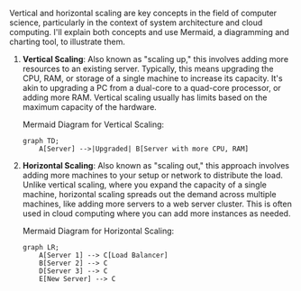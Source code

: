 Vertical and horizontal scaling are key concepts in the field of computer science, particularly in the context of system architecture and cloud computing. I'll explain both concepts and use Mermaid, a diagramming and charting tool, to illustrate them.

1. **Vertical Scaling**: Also known as "scaling up," this involves adding more resources to an existing server. Typically, this means upgrading the CPU, RAM, or storage of a single machine to increase its capacity. It's akin to upgrading a PC from a dual-core to a quad-core processor, or adding more RAM. Vertical scaling usually has limits based on the maximum capacity of the hardware.

   Mermaid Diagram for Vertical Scaling:
   ```mermaid
   graph TD;
       A[Server] -->|Upgraded| B[Server with more CPU, RAM]
   ```

2. **Horizontal Scaling**: Also known as "scaling out," this approach involves adding more machines to your setup or network to distribute the load. Unlike vertical scaling, where you expand the capacity of a single machine, horizontal scaling spreads out the demand across multiple machines, like adding more servers to a web server cluster. This is often used in cloud computing where you can add more instances as needed.

   Mermaid Diagram for Horizontal Scaling:
   ```mermaid
   graph LR;
       A[Server 1] --> C[Load Balancer]
       B[Server 2] --> C
       D[Server 3] --> C
       E[New Server] --> C
   ```
